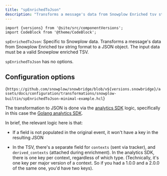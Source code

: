 ```yaml
---
title: "spEnrichedToJson"
description: "Transforms a message's data from Snowplow Enriched tsv string format to a JSON object."
---
```


```mdx-code-block
import {versions} from '@site/src/componentVersions';
import CodeBlock from '@theme/CodeBlock';
```

`spEnrichedToJson`: Specific to Snowplow data. Transforms a message's data from Snowplow Enriched tsv string format to a JSON object. The input data must be a valid Snowplow enriched TSV.

`spEnrichedToJson` has no options.

## Configuration options

<CodeBlock language="hcl" reference>{`
https://github.com/snowplow/snowbridge/blob/v${versions.snowbridge}/assets/docs/configuration/transformations/snowplow-builtin/spEnrichedToJson-minimal-example.hcl
`}</CodeBlock>

The transformation to JSON is done via the [analytics SDK](/docs/api-reference/analytics-sdk/index.md) logic, specifically in this case the [Golang analytics SDK](/docs/api-reference/analytics-sdk/analytics-sdk-go/index.md).

In brief, the relevant logic here is that:

*   If a field is not populated in the original event, it won't have a key in the resulting JSON

*   In the TSV, there's a separate field for `contexts` (sent via tracker), and `derived_contexts` (attached during enrichment). In the analytics SDK, there is one key per context, regardless of which type. (Technically, it's one key per major version of a context. So if you had a 1.0.0 and a 2.0.0 of the same one, you'd have two keys).
